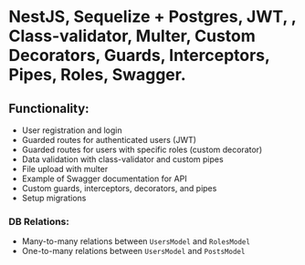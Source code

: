 # NestJS, Sequelize + Postgres, JWT, , Class-validator, Multer, Custom Decorators, Guards, Interceptors, Pipes, Roles, Swagger.

## Functionality:

- User registration and login
- Guarded routes for authenticated users (JWT)
- Guarded routes for users with specific roles (custom decorator)
- Data validation with class-validator and custom pipes
- File upload with multer
- Example of Swagger documentation for API
- Custom guards, interceptors, decorators, and pipes
- Setup migrations

### DB Relations:

- Many-to-many relations between `UsersModel` and `RolesModel`
- One-to-many relations between `UsersModel` and `PostsModel`
